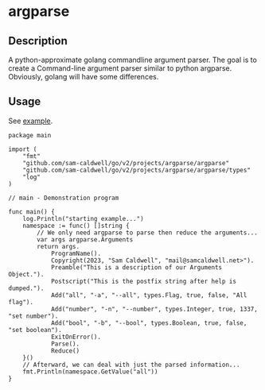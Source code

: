 argparse
===========

## Description

A python-approximate golang commandline argument parser. The goal is to create a Command-line argument
parser similar to python argparse. Obviously, golang will have some differences.

## Usage

See [example](example/main.go).
```golang
package main

import (
	"fmt"
	"github.com/sam-caldwell/go/v2/projects/argparse/argparse"
	"github.com/sam-caldwell/go/v2/projects/argparse/argparse/types"
	"log"
)

// main - Demonstration program

func main() {
	log.Println("starting example...")
	namespace := func() []string {
		// We only need argparse to parse then reduce the arguments...
		var args argparse.Arguments
		return args.
			ProgramName().
			Copyright(2023, "Sam Caldwell", "mail@samcaldwell.net>").
			Preamble("This is a description of our Arguments Object.").
			Postscript("This is the postfix string after help is dumped.").
			Add("all", "-a", "--all", types.Flag, true, false, "All flag").
			Add("number", "-n", "--number", types.Integer, true, 1337, "set number").
			Add("bool", "-b", "--bool", types.Boolean, true, false, "set boolean").
			ExitOnError().
			Parse().
			Reduce()
	}()
	// Afterward, we can deal with just the parsed information...
	fmt.Println(namespace.GetValue("all"))
}

```

